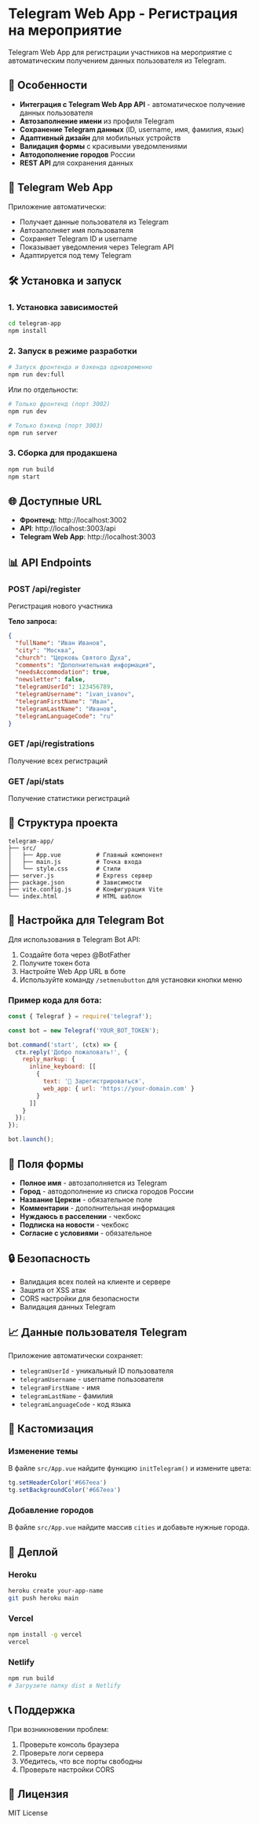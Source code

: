 # Telegram Web App - Регистрация на мероприятие

Telegram Web App для регистрации участников на мероприятие с автоматическим получением данных пользователя из Telegram.

## 🚀 Особенности

- **Интеграция с Telegram Web App API** - автоматическое получение данных пользователя
- **Автозаполнение имени** из профиля Telegram
- **Сохранение Telegram данных** (ID, username, имя, фамилия, язык)
- **Адаптивный дизайн** для мобильных устройств
- **Валидация формы** с красивыми уведомлениями
- **Автодополнение городов** России
- **REST API** для сохранения данных

## 📱 Telegram Web App

Приложение автоматически:
- Получает данные пользователя из Telegram
- Автозаполняет имя пользователя
- Сохраняет Telegram ID и username
- Показывает уведомления через Telegram API
- Адаптируется под тему Telegram

## 🛠 Установка и запуск

### 1. Установка зависимостей
```bash
cd telegram-app
npm install
```

### 2. Запуск в режиме разработки
```bash
# Запуск фронтенда и бэкенда одновременно
npm run dev:full
```

Или по отдельности:
```bash
# Только фронтенд (порт 3002)
npm run dev

# Только бэкенд (порт 3003)
npm run server
```

### 3. Сборка для продакшена
```bash
npm run build
npm start
```

## 🌐 Доступные URL

- **Фронтенд**: http://localhost:3002
- **API**: http://localhost:3003/api
- **Telegram Web App**: http://localhost:3003

## 📊 API Endpoints

### POST /api/register
Регистрация нового участника

**Тело запроса:**
```json
{
  "fullName": "Иван Иванов",
  "city": "Москва",
  "church": "Церковь Святого Духа",
  "comments": "Дополнительная информация",
  "needsAccommodation": true,
  "newsletter": false,
  "telegramUserId": 123456789,
  "telegramUsername": "ivan_ivanov",
  "telegramFirstName": "Иван",
  "telegramLastName": "Иванов",
  "telegramLanguageCode": "ru"
}
```

### GET /api/registrations
Получение всех регистраций

### GET /api/stats
Получение статистики регистраций

## 📁 Структура проекта

```
telegram-app/
├── src/
│   ├── App.vue          # Главный компонент
│   ├── main.js          # Точка входа
│   └── style.css        # Стили
├── server.js            # Express сервер
├── package.json         # Зависимости
├── vite.config.js       # Конфигурация Vite
└── index.html           # HTML шаблон
```

## 🔧 Настройка для Telegram Bot

Для использования в Telegram Bot API:

1. Создайте бота через @BotFather
2. Получите токен бота
3. Настройте Web App URL в боте
4. Используйте команду `/setmenubutton` для установки кнопки меню

### Пример кода для бота:
```javascript
const { Telegraf } = require('telegraf');

const bot = new Telegraf('YOUR_BOT_TOKEN');

bot.command('start', (ctx) => {
  ctx.reply('Добро пожаловать!', {
    reply_markup: {
      inline_keyboard: [[
        {
          text: '📝 Зарегистрироваться',
          web_app: { url: 'https://your-domain.com' }
        }
      ]]
    }
  });
});

bot.launch();
```

## 📱 Поля формы

- **Полное имя** - автозаполняется из Telegram
- **Город** - автодополнение из списка городов России
- **Название Церкви** - обязательное поле
- **Комментарии** - дополнительная информация
- **Нуждаюсь в расселении** - чекбокс
- **Подписка на новости** - чекбокс
- **Согласие с условиями** - обязательное

## 🔒 Безопасность

- Валидация всех полей на клиенте и сервере
- Защита от XSS атак
- CORS настройки для безопасности
- Валидация данных Telegram

## 📈 Данные пользователя Telegram

Приложение автоматически сохраняет:
- `telegramUserId` - уникальный ID пользователя
- `telegramUsername` - username пользователя
- `telegramFirstName` - имя
- `telegramLastName` - фамилия
- `telegramLanguageCode` - код языка

## 🎨 Кастомизация

### Изменение темы
В файле `src/App.vue` найдите функцию `initTelegram()` и измените цвета:

```javascript
tg.setHeaderColor('#667eea')
tg.setBackgroundColor('#667eea')
```

### Добавление городов
В файле `src/App.vue` найдите массив `cities` и добавьте нужные города.

## 🚀 Деплой

### Heroku
```bash
heroku create your-app-name
git push heroku main
```

### Vercel
```bash
npm install -g vercel
vercel
```

### Netlify
```bash
npm run build
# Загрузите папку dist в Netlify
```

## 📞 Поддержка

При возникновении проблем:
1. Проверьте консоль браузера
2. Проверьте логи сервера
3. Убедитесь, что все порты свободны
4. Проверьте настройки CORS

## 📄 Лицензия

MIT License 